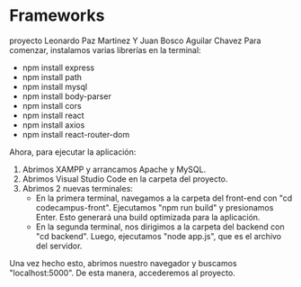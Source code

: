 # Frameworks
proyecto Leonardo Paz Martinez Y Juan Bosco Aguilar Chavez
Para comenzar, instalamos varias librerías en la terminal:
- npm install express
- npm install path 
- npm install mysql
- npm install body-parser
- npm install cors
- npm install react
- npm install axios
- npm install react-router-dom

Ahora, para ejecutar la aplicación:
1. Abrimos XAMPP y arrancamos Apache y MySQL.
2. Abrimos Visual Studio Code en la carpeta del proyecto.
3. Abrimos 2 nuevas terminales:
   - En la primera terminal, navegamos a la carpeta del front-end con "cd codecampus-front".
     Ejecutamos "npm run build" y presionamos Enter. Esto generará una build optimizada para la aplicación.
   - En la segunda terminal, nos dirigimos a la carpeta del backend con "cd backend".
     Luego, ejecutamos "node app.js", que es el archivo del servidor.

Una vez hecho esto, abrimos nuestro navegador y buscamos "localhost:5000". De esta manera, accederemos al proyecto.
